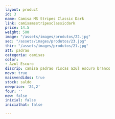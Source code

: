 ```yaml
---
layout: product
id: 3
name: Camisa MS Stripes Classic Dark
link: camisamsstripesclassicdark
price: 14.5
weight: 500
image: "/assets/images/produtos/22.jpg"
sec: "/assets/images/produtos/23.jpg"
thir: "/assets/images/produtos/21.jpg"
att: padrao
categoria: camisas
color:
- Azul Escuro
discrip: camisa padrao riscas azul escuro branco
novo: true
maisvendidos: true
stock: saldo
newprice: '24,2'
four: ''
new: false
inicial: false
inicialhat: false

---
```

